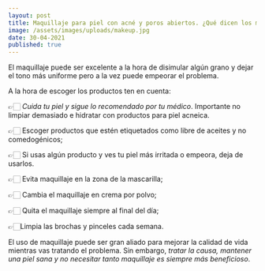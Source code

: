```yaml
---
layout: post
title: Maquillaje para piel con acné y poros abiertos. ¿Qué dicen los médicos?
image: /assets/images/uploads/makeup.jpg
date: 30-04-2021
published: true
---
```

El maquillaje puede ser excelente a la hora de disimular algún grano y dejar el tono más uniforme pero a la vez puede empeorar el problema. 

A la hora de escoger los productos ten en cuenta:

👉🏻 *Cuida tu piel y sigue lo recomendado por tu médico*. Importante no limpiar demasiado e hidratar con productos para piel acneica.

👉🏻 Escoger productos que estén etiquetados como libre de aceites y no comedogénicos; 

👉🏻 Si usas algún producto y ves tu piel más irritada o empeora, deja de usarlos. 

👉🏻 Evita maquillaje en la zona de la mascarilla;

👉🏻 Cambia el maquillaje en crema por polvo;

👉🏻 Quita el maquillaje siempre al final del día;

👉🏻Limpia las brochas y pinceles cada semana.

El uso de maquillaje puede ser gran aliado para mejorar la calidad de vida mientras vas tratando el problema. Sin embargo, *tratar la causa, mantener una piel sana y no necesitar tanto maquillaje es siempre más beneficioso*.